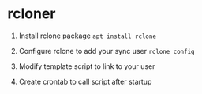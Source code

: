 # rcloner

1. Install rclone package 
`apt install rclone`


2. Configure rclone to add your sync user 
`rclone config`

3. Modify template script to link to your user

4. Create crontab to call script after startup
